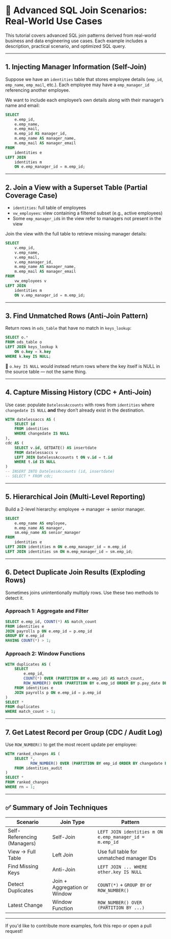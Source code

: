 # 🧠 Advanced SQL Join Scenarios: Real-World Use Cases

This tutorial covers advanced SQL join patterns derived from real-world business and data engineering use cases. Each example includes a description, practical scenario, and optimized SQL query.

---

## 1. Injecting Manager Information (Self-Join)

Suppose we have an `identities` table that stores employee details (`emp_id`, `emp_name`, `emp_mail`, etc.). Each employee may have a `emp_manager_id` referencing another employee.

We want to include each employee’s own details along with their manager’s name and email:

```sql
SELECT
    e.emp_id,
    e.emp_name,
    e.emp_mail,
    m.emp_id AS manager_id,
    m.emp_name AS manager_name,
    m.emp_mail AS manager_email
FROM
    identities e
LEFT JOIN
    identities m
    ON e.emp_manager_id = m.emp_id;
```

---

## 2. Join a View with a Superset Table (Partial Coverage Case)

- `identities`: full table of employees
- `vw_employees`: view containing a filtered subset (e.g., active employees)
- Some `emp_manager_id`s in the view refer to managers not present in the view

Join the view with the full table to retrieve missing manager details:

```sql
SELECT
    v.emp_id,
    v.emp_name,
    v.emp_mail,
    v.emp_manager_id,
    m.emp_name AS manager_name,
    m.emp_mail AS manager_email
FROM
    vw_employees v
LEFT JOIN
    identities m
    ON v.emp_manager_id = m.emp_id;
```

---

## 3. Find Unmatched Rows (Anti-Join Pattern)

Return rows in `ods_table` that have no match in `keys_lookup`:

```sql
SELECT o.*
FROM ods_table o
LEFT JOIN keys_lookup k
    ON o.key = k.key
WHERE k.key IS NULL;
```

📌 `o.key IS NULL` would instead return rows where the key itself is NULL in the source table — not the same thing.

---

## 4. Capture Missing History (CDC + Anti-Join)

Use case: populate `DatelessAccounts` with rows from `identities` where `changedate IS NULL` **and** they don’t already exist in the destination.

```sql
WITH datelessaccs AS (
    SELECT id
    FROM identities
    WHERE changedate IS NULL
),
cdc AS (
    SELECT v.id, GETDATE() AS insertdate
    FROM datelessaccs v
    LEFT JOIN DatelessAccounts t ON v.id = t.id
    WHERE t.id IS NULL
)
-- INSERT INTO DatelessAccounts (id, insertdate)
-- SELECT * FROM cdc;
```

---

## 5. Hierarchical Join (Multi-Level Reporting)

Build a 2-level hierarchy: employee → manager → senior manager.

```sql
SELECT
    e.emp_name AS employee,
    m.emp_name AS manager,
    sm.emp_name AS senior_manager
FROM
    identities e
LEFT JOIN identities m ON e.emp_manager_id = m.emp_id
LEFT JOIN identities sm ON m.emp_manager_id = sm.emp_id;
```

---

## 6. Detect Duplicate Join Results (Exploding Rows)

Sometimes joins unintentionally multiply rows. Use these two methods to detect it.

### Approach 1: Aggregate and Filter

```sql
SELECT e.emp_id, COUNT(*) AS match_count
FROM identities e
JOIN payrolls p ON e.emp_id = p.emp_id
GROUP BY e.emp_id
HAVING COUNT(*) > 1;
```

### Approach 2: Window Functions

```sql
WITH duplicates AS (
    SELECT
        e.emp_id,
        COUNT(*) OVER (PARTITION BY e.emp_id) AS match_count,
        ROW_NUMBER() OVER (PARTITION BY e.emp_id ORDER BY p.pay_date DESC) AS rn
    FROM identities e
    JOIN payrolls p ON e.emp_id = p.emp_id
)
SELECT *
FROM duplicates
WHERE match_count > 1;
```

---

## 7. Get Latest Record per Group (CDC / Audit Log)

Use `ROW_NUMBER()` to get the most recent update per employee:

```sql
WITH ranked_changes AS (
    SELECT *,
           ROW_NUMBER() OVER (PARTITION BY emp_id ORDER BY changedate DESC) AS rn
    FROM identities_audit
)
SELECT *
FROM ranked_changes
WHERE rn = 1;
```

---

## ✅ Summary of Join Techniques

| Scenario | Join Type | Pattern |
|---------|-----------|---------|
| Self-Referencing (Managers) | Self-Join | `LEFT JOIN identities m ON e.emp_manager_id = m.emp_id` |
| View → Full Table | Left Join | Use full table for unmatched manager IDs |
| Find Missing Keys | Anti-Join | `LEFT JOIN ... WHERE other.key IS NULL` |
| Detect Duplicates | Join + Aggregation or Window | `COUNT(*)` + `GROUP BY` or `ROW_NUMBER()` |
| Latest Change | Window Function | `ROW_NUMBER() OVER (PARTITION BY ...)` |

---

If you'd like to contribute more examples, fork this repo or open a pull request!
